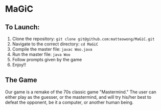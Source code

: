 # MaGiC
## To Launch:
1. Clone the repository: ```git clone git@github.com:matteowong/MaGiC.git```
2. Navigate to the correct directory: ```cd MaGiC```
3. Compile the master file: ```javac Woo.java```
4. Run the master file: ```java Woo```
5. Follow prompts given by the game
6. Enjoy!!

## The Game
Our game is a remake of the 70s classic game "Mastermind." 
The user can either play as the guesser, or the mastermind, and will try his/her best
to defeat the opponent, be it a computer, or another human being.
